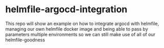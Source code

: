 # helmfile-argocd-integration
This repo will show an example on how to integrate argocd with helmfile, managing our own helmfile docker image and being able to pass by parameters multiple environments so we can still make use of all of our helmfile-goodness
